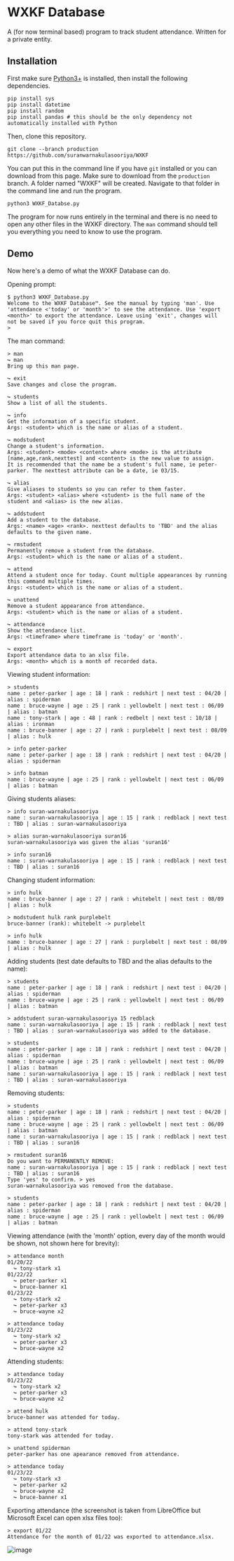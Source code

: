 # WXKF Database
A (for now terminal based) program to track student attendance. Written for a private entity.

## Installation ##
First make sure [Python3+](https://www.python.org/downloads/windows/) is installed, then install the following dependencies.
```
pip install sys
pip install datetime
pip install random
pip install pandas # this should be the only dependency not automatically installed with Python
```
Then, clone this repository.
```
git clone --branch production https://github.com/suranwarnakulasooriya/WXKF
```
You can put this in the command line if you have `git` installed or you can download from this page. Make sure to download from the `production` branch. A folder named "WXKF" will be created. Navigate to that folder in the command line and run the program.
```
python3 WXKF_Databse.py
```
The program for now runs entirely in the terminal and there is no need to open any other files in the WXKF directory. The `man` command should tell you everything you need to know to use the program.

## Demo
Now here's a demo of what the WXKF Database can do.

Opening prompt:
```
$ python3 WXKF_Database.py
Welcome to the WXKF Database™. See the manual by typing 'man'. Use 'attendance <'today' or 'month'>' to see the attendance. Use 'export <month>' to export the attendance. Leave using 'exit', changes will not be saved if you force quit this program.
> 
```
The man command:
```
> man
↪ man
Bring up this man page.

↪ exit
Save changes and close the program.

↪ students
Show a list of all the students.

↪ info
Get the information of a specific student.
Args: <student> which is the name or alias of a student.

↪ modstudent
Change a student's information.
Args: <student> <mode> <content> where <mode> is the attribute [name,age,rank,nexttest] and <content> is the new value to assign.
It is recommended that the name be a student's full name, ie peter-parker. The nexttest attribute can be a date, ie 03/15.

↪ alias
Give aliases to students so you can refer to them faster.
Args: <student> <alias> where <student> is the full name of the student and <alias> is the new alias.

↪ addstudent
Add a student to the database.
Args: <name> <age> <rank>. nexttest defaults to 'TBD' and the alias defaults to the given name.

↪ rmstudent
Permanently remove a student from the database.
Args: <student> which is the name or alias of a student.

↪ attend
Attend a student once for today. Count multiple appearances by running this command multiple times.
Args: <student> which is the name or alias of a student.

↪ unattend
Remove a student appearance from attendance.
Args: <student> which is the name or alias of a student.

↪ attendance
Show the attendance list.
Args: <timeframe> where timeframe is 'today' or 'month'.

↪ export
Export attendance data to an xlsx file.
Args: <month> which is a month of recorded data.
```
Viewing student information:
```
> students
name : peter-parker | age : 18 | rank : redshirt | next test : 04/20 | alias : spiderman
name : bruce-wayne | age : 25 | rank : yellowbelt | next test : 06/09 | alias : batman
name : tony-stark | age : 48 | rank : redbelt | next test : 10/18 | alias : ironman
name : bruce-banner | age : 27 | rank : purplebelt | next test : 08/09 | alias : hulk

> info peter-parker
name : peter-parker | age : 18 | rank : redshirt | next test : 04/20 | alias : spiderman

> info batman
name : bruce-wayne | age : 25 | rank : yellowbelt | next test : 06/09 | alias : batman
```
Giving students aliases:
```
> info suran-warnakulasooriya
name : suran-warnakulasooriya | age : 15 | rank : redblack | next test : TBD | alias : suran-warnakulasooriya

> alias suran-warnakulasooriya suran16
suran-warnakulasooriya was given the alias 'suran16'

> info suran16
name : suran-warnakulasooriya | age : 15 | rank : redblack | next test : TBD | alias : suran16
```
Changing student information:
```
> info hulk
name : bruce-banner | age : 27 | rank : whitebelt | next test : 08/09 | alias : hulk

> modstudent hulk rank purplebelt
bruce-banner (rank): whitebelt -> purplebelt

> info hulk
name : bruce-banner | age : 27 | rank : purplebelt | next test : 08/09 | alias : hulk
```
Adding students (test date defaults to TBD and the alias defaults to the name):
```
> students
name : peter-parker | age : 18 | rank : redshirt | next test : 04/20 | alias : spiderman
name : bruce-wayne | age : 25 | rank : yellowbelt | next test : 06/09 | alias : batman

> addstudent suran-warnakulasooriya 15 redblack
name : suran-warnakulasooriya | age : 15 | rank : redblack | next test : TBD | alias : suran-warnakulasooriya was added to the database.

> students
name : peter-parker | age : 18 | rank : redshirt | next test : 04/20 | alias : spiderman
name : bruce-wayne | age : 25 | rank : yellowbelt | next test : 06/09 | alias : batman
name : suran-warnakulasooriya | age : 15 | rank : redblack | next test : TBD | alias : suran-warnakulasooriya
```
Removing students:
```
> students
name : peter-parker | age : 18 | rank : redshirt | next test : 04/20 | alias : spiderman
name : bruce-wayne | age : 25 | rank : yellowbelt | next test : 06/09 | alias : batman
name : suran-warnakulasooriya | age : 15 | rank : redblack | next test : TBD | alias : suran16

> rmstudent suran16
Do you want to PERMANENTLY REMOVE:
name : suran-warnakulasooriya | age : 15 | rank : redblack | next test : TBD | alias : suran16
Type 'yes' to confirm. > yes
suran-warnakulasooriya was removed from the database.

> students
name : peter-parker | age : 18 | rank : redshirt | next test : 04/20 | alias : spiderman
name : bruce-wayne | age : 25 | rank : yellowbelt | next test : 06/09 | alias : batman
```
Viewing attendance (with the 'month' option, every day of the month would be shown, not shown here for brevity):
```
> attendance month
01/20/22
  ↪ tony-stark x1
01/22/22
  ↪ peter-parker x1
  ↪ bruce-banner x1
01/23/22
  ↪ tony-stark x2
  ↪ peter-parker x3
  ↪ bruce-wayne x2

> attendance today
01/23/22
  ↪ tony-stark x2
  ↪ peter-parker x3
  ↪ bruce-wayne x2
```
Attending students:
```
> attendance today
01/23/22
  ↪ tony-stark x2
  ↪ peter-parker x3
  ↪ bruce-wayne x2

> attend hulk
bruce-banner was attended for today.

> attend tony-stark
tony-stark was attended for today.

> unattend spiderman
peter-parker has one apearance removed from attendance.

> attendance today
01/23/22
  ↪ tony-stark x3
  ↪ peter-parker x2
  ↪ bruce-wayne x2
  ↪ bruce-banner x1
```
Exporting attendance (the screenshot is taken from LibreOffice but Microsoft Excel can open xlsx files too):
```
> export 01/22
Attendance for the month of 01/22 was exported to attendance.xlsx.
```
![image](https://user-images.githubusercontent.com/68828123/150699446-21a4b1d3-de6c-4b90-911f-8543f1ca29a5.png)
